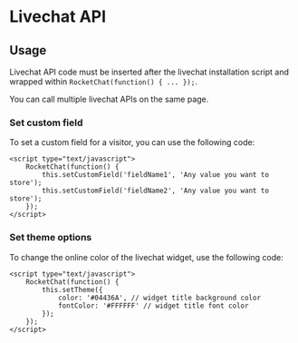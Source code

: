 # Livechat API

## Usage

Livechat API code must be inserted after the livechat installation script and wrapped within `RocketChat(function() { ... });`.

You can call multiple livechat APIs on the same page.

### Set custom field
To set a custom field for a visitor, you can use the following code:

```
<script type="text/javascript">
    RocketChat(function() {
        this.setCustomField('fieldName1', 'Any value you want to store');
        this.setCustomField('fieldName2', 'Any value you want to store');
    });
</script>
```

### Set theme options
To change the online color of the livechat widget, use the following code:

```
<script type="text/javascript">
    RocketChat(function() {
        this.setTheme({
            color: '#04436A', // widget title background color
            fontColor: '#FFFFFF' // widget title font color
        });
    });
</script>
```

